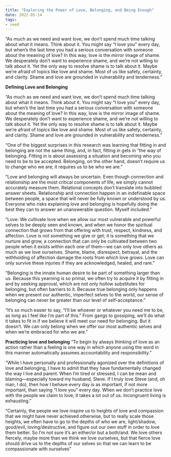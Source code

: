 ```yaml
---
title: "Exploring the Power of Love, Belonging, and Being Enough"
date: 2022-05-14
tags:
- seed
---
```

“As much as we need and want love, we don’t spend much time talking about what it means. Think about it. You might say “I love you” every day, but when’s the last time you had a serious conversation with someone about the meaning of love? In this way, love is the mirror image of shame. We desperately don’t want to experience shame, and we’re not willing to talk about it. Yet the only way to resolve shame is to talk about it. Maybe we’re afraid of topics like love and shame. Most of us like safety, certainty, and clarity. Shame and love are grounded in vulnerability and tenderness.”

**Defining Love and Belonging**

“As much as we need and want love, we don’t spend much time talking about what it means. Think about it. You might say “I love you” every day, but when’s the last time you had a serious conversation with someone about the meaning of love? In this way, love is the mirror image of shame. We desperately don’t want to experience shame, and we’re not willing to talk about it. Yet the only way to resolve shame is to talk about it. Maybe we’re afraid of topics like love and shame. Most of us like safety, certainty, and clarity. Shame and love are grounded in vulnerability and tenderness.”

“One of the biggest surprises in this research was learning that fitting in and belonging are not the same thing, and, in fact, fitting in gets in “the way of belonging. Fitting in is about assessing a situation and becoming who you need to be to be accepted. Belonging, on the other hand, doesn’t require us to change who we are; it requires us to be who we are.”

“Love and belonging will always be uncertain. Even though connection and relationship are the most critical components of life, we simply cannot accurately measure them. Relational concepts don’t translate into bubbled answer sheets. Relationship and connection happen in an indefinable space between people, a space that will never be fully known or understood by us. Everyone who risks explaining love and belonging is hopefully doing the best they can to answer an unanswerable question. Myself included.”

“Love:
We cultivate love when we allow our most vulnerable and powerful selves to be deeply seen and known, and when we honor the spiritual connection that grows from that offering with trust, respect, kindness, and affection.
Love is not something we give or get; it is something that we nurture and grow, a connection that can only be cultivated between two people when it exists within each one of them—we can only love others as much as we love ourselves.
Shame, blame, disrespect, betrayal, and the withholding of affection damage the roots from which love grows. Love can only survive these injuries if they are acknowledged, healed, and rare.”

“Belonging is the innate human desire to be part of something larger than us. Because this yearning is so primal, we often try to acquire it by fitting in and by seeking approval, which are not only hollow substitutes for belonging, but often barriers to it. Because true belonging only happens when we present our authentic, imperfect selves to the world, our sense of belonging can never be greater than our level of self-acceptance.”

“It’s so much easier to say, “I’ll be whoever or whatever you need me to be, as long as I feel like I’m part of this.” From gangs to gossiping, we’ll do what it takes to fit in if we believe it will meet our need for belonging. But it doesn’t. We can only belong when we offer our most authentic selves and when we’re embraced for who we are.”

**Practicing love and belonging**
“To begin by always thinking of love as an action rather than a feeling is one way in which anyone using the word in this manner automatically assumes accountability and responsibility.”

“While I have personally and professionally agonized over the definitions of love and belonging, I have to admit that they have fundamentally changed the way I live and parent. When I’m tired or stressed, I can be mean and blaming—especially toward my husband, Steve. If I truly love Steve (and, oh man, I do), then how I behave every day is as important, if not more important, than saying “I love you” every day. When we don’t practice love with the people we claim to love, it takes a lot out of us. Incongruent living is exhausting.”

“Certainly, the people we love inspire us to heights of love and compassion that we might have never achieved otherwise, but to really scale those heights, we often have to go to the depths of who we are, light/shadow, good/evil, loving/destructive, and figure out our own stuff in order to love them better. So I’m not sure it’s an either/or but a both/and. We love others fiercely, maybe more than we think we love ourselves, but that fierce love should drive us to the depths of our selves so that we can learn to be compassionate with ourselves”






